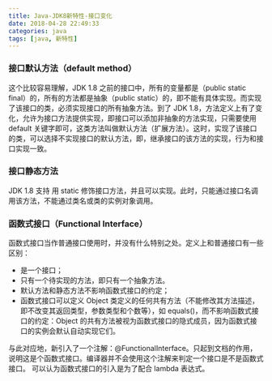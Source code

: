 ```yaml
---
title: Java-JDK8新特性-接口变化
date: 2018-04-28 22:49:33
categories: java
tags: [java, 新特性]
---
```

### 接口默认方法（default method）
这个比较容易理解，JDK 1.8 之前的接口中，所有的变量都是（public static final）的，所有的方法都是抽象（public static）的，即不能有具体实现。而实现了该接口的类，必须实现接口的所有抽象方法。到了 JDK 1.8，方法定义上有了变化，允许为接口方法提供实现，即接口可以添加非抽象的方法实现，只需要使用 default 关键字即可，这类方法叫做默认方法（扩展方法）。这时，实现了该接口的类，可以选择不实现接口的默认方法，即，继承接口的该方法的实现，行为和接口实现一致。

### 接口静态方法
JDK 1.8 支持 用 static 修饰接口方法，并且可以实现。此时，只能通过接口名调用该方法，不能通过类名或类的实例对象调用。

### 函数式接口（Functional Interface）
函数式接口当作普通接口使用时，并没有什么特别之处。定义上和普通接口有一些区别：
* 是一个接口；
* 只有一个待实现的方法，即只有一个抽象方法。
* 默认方法和静态方法不影响函数式接口的约定；
* 函数式接口可以定义 Object 类定义的任何共有方法（不能修改其方法描述，即不改变其返回类型，参数类型和个数等），如 equals()，而不影响函数式接口的约定：Object 的共有方法被视为函数式接口的隐式成员，因为函数式接口的实例会默认自动实现它们。

与此对应地，新引入了一个注解：@FunctionalInterface。只起到文档的作用，说明这是个函数式接口。编译器并不会使用这个注解来判定一个接口是不是函数式接口。
可以认为函数式接口的引入是为了配合 lambda 表达式。
